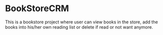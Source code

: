 # BookStoreCRM
This is a bookstore project where user can view books in the store, add the books into his/her own reading list or delete if read or not want anymore. 
